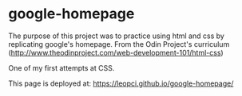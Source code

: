 # google-homepage
The purpose of this project was to practice using html and css by replicating google's homepage. From the Odin Project's curriculum (http://www.theodinproject.com/web-development-101/html-css)

One of my first attempts at CSS.

This page is deployed at: https://leopci.github.io/google-homepage/
